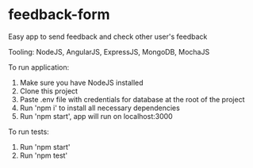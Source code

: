 # feedback-form
Easy app to send feedback and check other user's feedback

Tooling: NodeJS, AngularJS, ExpressJS, MongoDB, MochaJS

To run application:

1. Make sure you have NodeJS installed
2. Clone this project
3. Paste .env file with credentials for database at the root of the project
4. Run 'npm i' to install all necessary dependencies
5. Run 'npm start', app will run on localhost:3000

To run tests:

1. Run 'npm start'
2. Run 'npm test'
